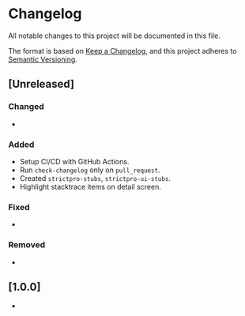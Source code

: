 # Changelog

All notable changes to this project will be documented in this file.

The format is based on [Keep a Changelog](https://keepachangelog.com/en/1.0.0/),
and this project adheres to [Semantic Versioning](https://semver.org/spec/v2.0.0.html).

## [Unreleased]

### Changed

-

### Added

- Setup CI/CD with GitHub Actions.
- Run `check-changelog` only on `pull_request`.
- Created `strictpro-stubs`, `strictpro-ui-stubs`.
- Highlight stacktrace items on detail screen.

### Fixed

-

### Removed

-

## [1.0.0]

- 
